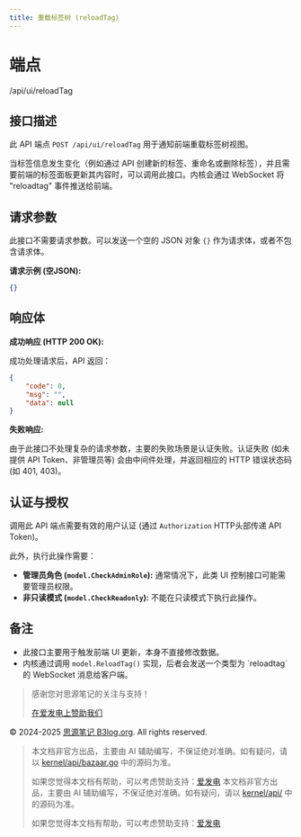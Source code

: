 ```yaml
---
title: 重载标签树 (reloadTag)
---
```

# 端点

/api/ui/reloadTag

## 接口描述

此 API 端点 `POST /api/ui/reloadTag` 用于通知前端重载标签树视图。

当标签信息发生变化（例如通过 API 创建新的标签、重命名或删除标签），并且需要前端的标签面板更新其内容时，可以调用此接口。内核会通过 WebSocket 将 "reloadtag" 事件推送给前端。

## 请求参数

此接口不需要请求参数。可以发送一个空的 JSON 对象 `{}` 作为请求体，或者不包含请求体。

**请求示例 (空JSON):**

```json
{}
```

## 响应体

**成功响应 (HTTP 200 OK):**

成功处理请求后，API 返回：

```json
{
    "code": 0,
    "msg": "",
    "data": null
}
```

**失败响应:**

由于此接口不处理复杂的请求参数，主要的失败场景是认证失败。认证失败 (如未提供 API Token、非管理员等) 会由中间件处理，并返回相应的 HTTP 错误状态码 (如 401, 403)。

## 认证与授权

调用此 API 端点需要有效的用户认证 (通过 `Authorization` HTTP头部传递 API Token)。

此外，执行此操作需要：

-   **管理员角色 (`model.CheckAdminRole`):** 通常情况下，此类 UI 控制接口可能需要管理员权限。
-   **非只读模式 (`model.CheckReadonly`):** 不能在只读模式下执行此操作。

## 备注

-   此接口主要用于触发前端 UI 更新，本身不直接修改数据。
-   内核通过调用 `model.ReloadTag()` 实现，后者会发送一个类型为 \`reloadtag\` 的 WebSocket 消息给客户端。

> 感谢您对思源笔记的关注与支持！
> 
> [在爱发电上赞助我们](https://afdian.com/a/leolee9086?tab=feed)

© 2024-2025 [思源笔记 B3log.org](https://b3log.org/siyuan). All rights reserved.
> 本文档非官方出品，主要由 AI 辅助编写，不保证绝对准确。如有疑问，请以 [kernel/api/bazaar.go](https://github.com/siyuan-note/siyuan/blob/master/kernel/api/bazaar.go) 中的源码为准。
> 
> 如果您觉得本文档有帮助，可以考虑赞助支持：[爱发电](https://afdian.com/a/leolee9086?tab=feed)
> 本文档非官方出品，主要由 AI 辅助编写，不保证绝对准确。如有疑问，请以 [kernel/api/](https://github.com/siyuan-note/siyuan/blob/master/kernel/api/) 中的源码为准。
> 
> 如果您觉得本文档有帮助，可以考虑赞助支持：[爱发电](https://afdian.com/a/leolee9086?tab=feed)

